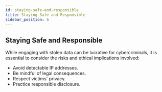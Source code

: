 ```yaml
---
id: staying-safe-and-responsible
title: Staying Safe and Responsible
sidebar_position: 6
---
```


## Staying Safe and Responsible

While engaging with stolen data can be lucrative for cybercriminals, it is essential to consider the risks and ethical implications involved:
- Avoid detectable IP addresses.
- Be mindful of legal consequences.
- Respect victims' privacy.
- Practice responsible disclosure.
